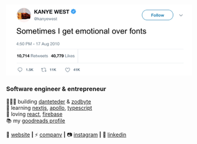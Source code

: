 [![bg][banner]][website]

### Software engineer & entrepreneur

👨🏼‍💻 building [danteteder][website]  &  [zodbyte][zodbyte]  
🧠 learning [nextjs][next], [apollo][apollo], [typescript][typescript]  
💜 loving [react][react], [firebase][firebase]  
📚 my [goodreads profile][reading]

🏡 [website][website] **|** 
⚡ [company][zodbyte] **|** 
📷 [instagram][instagram] **|** 
👔 [linkedin][linkedin]


[banner]: https://raw.githubusercontent.com/danteteder/danteteder/main/banner.png
[react]: http://reactjs.org
[zodbyte]: https://zodbyte.com
[reading]: https://www.goodreads.com/user/show/141853850-dante-teder
[firebase]: https://firebase.google.com
[next]: https://nextjs.org
[typescript]: https://www.typescriptlang.org
[apollo]: https://www.apollographql.com/
[website]: https://danteteder.com
[instagram]: https://instagram.com/zodbyte
[linkedin]: https://linkedin.com/in/dante-teder

<!--
**danteteder/danteteder** is a ✨ _special_ ✨ repository because its `README.md` (this file) appears on your GitHub profile.

Here are some ideas to get you started:

- 🔭 I’m currently working on ...
- 🌱 I’m currently learning ...
- 👯 I’m looking to collaborate on ...
- 🤔 I’m looking for help with ...
- 💬 Ask me about ...
- 📫 How to reach me: ...
- 😄 Pronouns: ...
- ⚡ Fun fact: ...
-->
